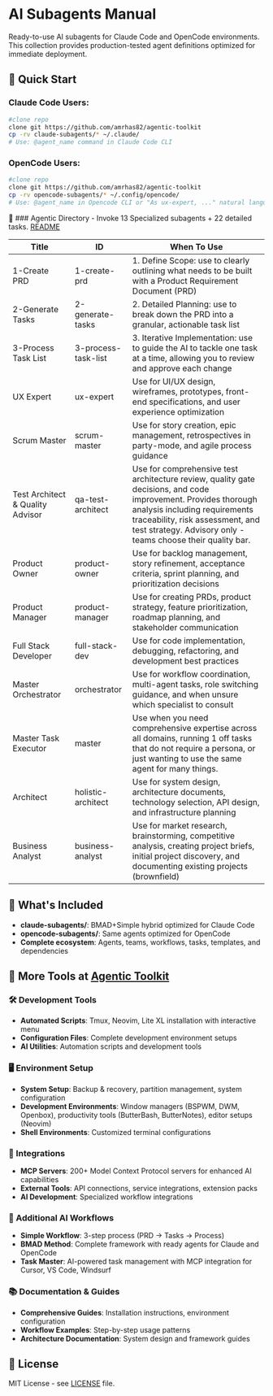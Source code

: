 # AI Subagents Manual

Ready-to-use AI subagents for Claude Code and OpenCode environments. This collection provides production-tested agent definitions optimized for immediate deployment.

## 🚀 Quick Start

### Claude Code Users:
```bash
#clone repo
clone git https://github.com/amrhas82/agentic-toolkit
cp -rv claude-subagents/* ~/.claude/
# Use: @agent_name command in Claude Code CLI
```

### OpenCode Users:
```bash
#clone repo
clone git https://github.com/amrhas82/agentic-toolkit
cp -rv opencode-subagents/* ~/.config/opencode/
# Use: @agent_name in Opencode CLI or "As ux-expert, ..." natural language activation
```

🎯 ### Agentic Directory - Invoke 13 Specialized subagents + 22 detailed tasks. [README](ai/subagentic-manual.md) 


| Title | ID | When To Use |
|---|---|---|
| 1-Create PRD | 1-create-prd | 1. Define Scope: use to clearly outlining what needs to be built with a Product Requirement Document (PRD) |
| 2-Generate Tasks | 2-generate-tasks | 2. Detailed Planning: use to break down the PRD into a granular, actionable task list |
| 3-Process Task List | 3-process-task-list | 3. Iterative Implementation: use to guide the AI to tackle one task at a time, allowing you to review and approve each change |
| UX Expert | ux-expert | Use for UI/UX design, wireframes, prototypes, front-end specifications, and user experience optimization |
| Scrum Master | scrum-master | Use for story creation, epic management, retrospectives in party-mode, and agile process guidance |
| Test Architect & Quality Advisor | qa-test-architect | Use for comprehensive test architecture review, quality gate decisions, and code improvement. Provides thorough analysis including requirements traceability, risk assessment, and test strategy. Advisory only - teams choose their quality bar. |
| Product Owner | product-owner | Use for backlog management, story refinement, acceptance criteria, sprint planning, and prioritization decisions |
| Product Manager | product-manager | Use for creating PRDs, product strategy, feature prioritization, roadmap planning, and stakeholder communication |
| Full Stack Developer | full-stack-dev | Use for code implementation, debugging, refactoring, and development best practices |
| Master Orchestrator | orchestrator | Use for workflow coordination, multi-agent tasks, role switching guidance, and when unsure which specialist to consult |
| Master Task Executor | master | Use when you need comprehensive expertise across all domains, running 1 off tasks that do not require a persona, or just wanting to use the same agent for many things. |
| Architect | holistic-architect | Use for system design, architecture documents, technology selection, API design, and infrastructure planning |
| Business Analyst | business-analyst | Use for market research, brainstorming, competitive analysis, creating project briefs, initial project discovery, and documenting existing projects (brownfield) |



## 📁 What's Included

- **claude-subagents/**: BMAD+Simple hybrid optimized for Claude Code
- **opencode-subagents/**: Same agents optimized for OpenCode
- **Complete ecosystem**: Agents, teams, workflows, tasks, templates, and dependencies

## 🔗 More Tools at [Agentic Toolkit](https://github.com/amrhas82/agentic-toolkit)

### 🛠️ Development Tools
- **Automated Scripts**: Tmux, Neovim, Lite XL installation with interactive menu
- **Configuration Files**: Complete development environment setups
- **AI Utilities**: Automation scripts and development tools

### 🖥️ Environment Setup
- **System Setup**: Backup & recovery, partition management, system configuration
- **Development Environments**: Window managers (BSPWM, DWM, Openbox), productivity tools (ButterBash, ButterNotes), editor setups (Neovim)
- **Shell Environments**: Customized terminal configurations

### 🔌 Integrations
- **MCP Servers**: 200+ Model Context Protocol servers for enhanced AI capabilities
- **External Tools**: API connections, service integrations, extension packs
- **AI Development**: Specialized workflow integrations

### 🤖 Additional AI Workflows
- **Simple Workflow**: 3-step process (PRD → Tasks → Process)
- **BMAD Method**: Complete framework with ready agents for Claude and OpenCode
- **Task Master**: AI-powered task management with MCP integration for Cursor, VS Code, Windsurf

### 📚 Documentation & Guides
- **Comprehensive Guides**: Installation instructions, environment configuration
- **Workflow Examples**: Step-by-step usage patterns
- **Architecture Documentation**: System design and framework guides

## 📄 License

MIT License - see [LICENSE](../LICENSE) file.